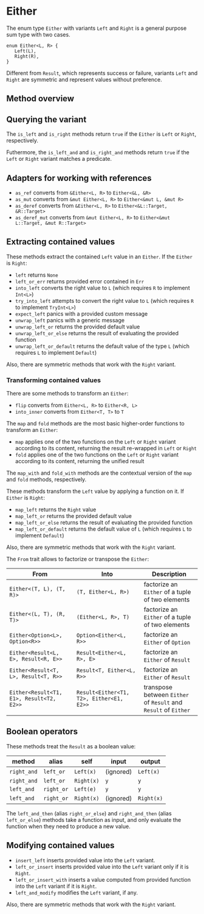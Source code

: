 # Either

The enum type `Either` with variants `Left` and `Right` is a general purpose sum type with two cases.

```rust,ignore
enum Either<L, R> {
   Left(L),
   Right(R),
}
```

Different from `Result`, which represents success or failure, variants `Left` and `Right` are symmetric and represent values without preference.

## Method overview

## Querying the variant

The `is_left` and `is_right` methods return `true` if the `Either` is `Left` or `Right`, respectively.

Futhermore, the `is_left_and` and `is_right_and` methods return `true` if the `Left` or `Right` variant matches a predicate.

## Adapters for working with references

- `as_ref` converts from `&Either<L, R>` to `Either<&L, &R>`
- `as_mut` converts from `&mut Either<L, R>` to `Either<&mut L, &mut R>`
- `as_deref` converts from `&Either<L, R>` to `Either<&L::Target, &R::Target>`
- `as_deref_mut` converts from `&mut Either<L, R>` to `Either<&mut L::Target, &mut R::Target>`

## Extracting contained values

These methods extract the contained `Left` value in an `Either`. If the `Either` is `Right`:

- `left` returns `None`
- `left_or_err` returns provided error contained in `Err`
- `into_left` converts the right value to `L` (which requires `R` to implement `Int<L>`)
- `try_into_left` attempts to convert the right value to `L` (which requires `R` to implement `TryInt<L>`)
- `expect_left` panics with a provided custom message
- `unwrap_left` panics with a generic message
- `unwrap_left_or` returns the provided default value
- `unwrap_left_or_else` returns the result of evaluating the provided function
- `unwrap_left_or_default` returns the default value of the type `L` (which requires `L` to implement `Default`)

Also, there are symmetric methods that work with the `Right` variant.

### Transforming contained values

There are some methods to transform an `Either`:

- `flip` converts from `Either<L, R>` to `Either<R, L>`
- `into_inner` converts from `Either<T, T>` to `T`

The `map` and `fold` methods are the most basic higher-order functions to transform an `Either`:

- `map` applies one of the two functions on the `Left` or `Right` variant according to its content, returning the result re-wrapped in `Left` or `Right`
- `fold` applies one of the two functions on the `Left` or `Right` variant according to its content, returning the unified result

The `map_with` and `fold_with` methods are the contextual version of the `map` and `fold` methods, respectively.

These methods transform the `Left` value by applying a function on it. If `Either` is `Right`:

- `map_left` returns the `Right` value
- `map_left_or` returns the provided default value
- `map_left_or_else` returns the result of evaluating the provided function
- `map_left_or_default` returns the default value of `L` (which requires `L` to implement `Default`)

Also, there are symmetric methods that work with the `Right` variant.

The `From` trait allows to factorize or transpose the `Either`:

| From                                     | Into                                     | Description                                                     |
| ---------------------------------------- | ---------------------------------------- | --------------------------------------------------------------- |
| `Either<(T, L), (T, R)>`                 | `(T, Either<L, R>)`                      | factorize an `Either` of a tuple of two elements                |
| `Either<(L, T), (R, T)>`                 | `(Either<L, R>, T)`                      | factorize an `Either` of a tuple of two elements                |
| `Either<Option<L>, Option<R>>`           | `Option<Either<L, R>>`                   | factorize an `Either` of `Option`                               |
| `Either<Result<L, E>, Result<R, E>>`     | `Result<Either<L, R>, E>`                | factorize an `Either` of `Result`                               |
| `Either<Result<T, L>, Result<T, R>>`     | `Result<T, Either<L, R>>`                | factorize an `Either` of `Result`                               |
| `Either<Result<T1, E1>, Result<T2, E2>>` | `Result<Either<T1, T2>, Either<E1, E2>>` | transpose between `Either` of `Result` and `Result` of `Either` |

## Boolean operators

These methods treat the `Result` as a boolean value:

| method      | alias      | self       | input     | output     |
| ----------- | ---------- | ---------- | --------- | ---------- |
| `right_and` | `left_or`  | `Left(x)`  | (ignored) | `Left(x)`  |
| `right_and` | `left_or`  | `Right(x)` | `y`       | `y`        |
| `left_and`  | `right_or` | `Left(e)`  | `y`       | `y`        |
| `left_and`  | `right_or` | `Right(x)` | (ignored) | `Right(x)` |

The `left_and_then` (alias `right_or_else`) and `right_and_then` (alias `left_or_else`) methods take a function as input, and only evaluate the function when they need to produce a new value.

## Modifying contained values

- `insert_left` inserts provided value into the `Left` variant.
- `left_or_insert` inserts provided value into the `Left` variant only if it is `Right`.
- `left_or_insert_with` inserts a value computed from provided function into the `Left` variant if it is `Right`.
- `left_and_modify` modifies the `Left` variant, if any.

Also, there are symmetric methods that work with the `Right` variant.
